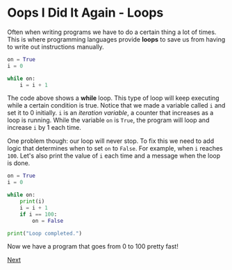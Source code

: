 # Oops I Did It Again - Loops

Often when writing programs we have to do a certain thing a lot of times. This is where programming languages provide **loops** to save us from having to write out instructions manually.

```python
on = True
i = 0

while on:
    i = i + 1
```
The code above shows a **while** loop. This type of loop will keep executing while a certain condition is true. Notice that we made a variable called `i` and set it to 0 initially. `i` is an _iteration variable_, a counter that increases as a loop is running. While the variable `on` is `True`, the program will loop and increase `i` by 1 each time.

One problem though: our loop will never stop. To fix this we need to add logic that determines when to set `on` to `False`. For example, when `i` reaches `100`. Let's also print the value of `i` each time and a message when the loop is done.
```python
on = True
i = 0

while on:
    print(i)
    i = i + 1
    if i == 100:
        on = False

print("Loop completed.")
```
Now we have a program that goes from 0 to 100 pretty fast!

[Next](for-loop.md)